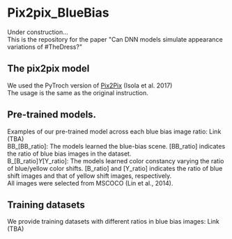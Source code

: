 # Pix2pix_BlueBias

Under construction...  
This is the repository for the paper "Can DNN models simulate appearance variations of #TheDress?"

## The pix2pix model
We used the PyTroch version of [Pix2Pix](https://github.com/junyanz/pytorch-CycleGAN-and-pix2pix/tree/master) (Isola et al. 2017)  
The usage is the same as the original instruction.   

## Pre-trained models.
Examples of our pre-trained model across each blue bias image ratio: Link (TBA)  
BB_[BB_ratio]: The models learned the blue-bias scene. [BB_ratio] indicates the ratio of blue bias images in the dataset.  
B_[B_ratio]_Y_[Y_ratio]: The models learned color constancy varying the ratio of blue/yellow color shifts.  [B_ratio] and [Y_ratio] indicates the ratio of blue shift images and that of yellow shift images, respectively.   
All images were selected from MSCOCO (Lin et al., 2014).  

## Training datasets
We provide training datasets with different ratios in blue bias images: Link  (TBA)
